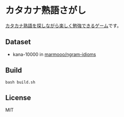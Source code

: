 # カタカナ熟語さがし

[カタカナ熟語を探しながら楽しく勉強できるゲーム](https://marmooo.github.io/kana-sagashi/)です。

## Dataset

- kana-10000 in [marmooo/ngram-idioms](https://github.com/marmooo/ngram-idioms)

## Build

```
bash build.sh
```

## License

MIT
